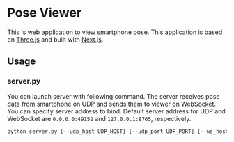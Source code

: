 # Pose Viewer
This is web application to view smartphone pose.
This application is based on [Three.js](https://threejs.org/) and built with [Next.js](https://nextjs.org/).

## Usage
### server.py
You can launch server with following command.
The server receives pose data from smartphone on UDP and sends them to viewer on WebSocket.
You can specify server address to bind.
Default server address for UDP and WebSocket are `0.0.0.0:49152` and `127.0.0.1:8765`, respectively.
```sh
python server.py [--udp_host UDP_HOST] [--udp_port UDP_PORT] [--ws_host WS_HOST] [--ws_port WS_PORT]
```
